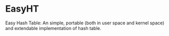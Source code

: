 # EasyHT
Easy Hash Table: An simple, portable (both in user space and kernel space) and extendable implementation of hash table.
